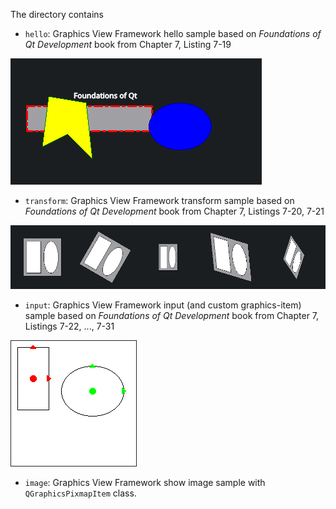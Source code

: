 The directory contains

- `hello`: Graphics View Framework hello sample based on *Foundations of Qt Development* book from Chapter 7, Listing 7-19

![hello sample result](hello/result.png)


- `transform`: Graphics View Framework transform sample based on *Foundations of Qt Development* book from Chapter 7, Listings 7-20, 7-21

![transform sample result](transform/result.png)

- `input`: Graphics View Framework input (and custom graphics-item) sample based on *Foundations of Qt Development* book from Chapter 7, Listings 7-22, ..., 7-31

![input sample result](input/result.png)

- `image`: Graphics View Framework show image sample with `QGraphicsPixmapItem` class.
